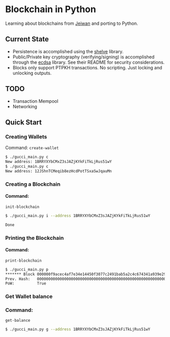 # Blockchain in Python

Learning about blockchains from [Jeiwan](https://github.com/Jeiwan/blockchain_go) and porting to Python.

## Current State

  * Persistence is accomplished using the [shelve](https://docs.python.org/3/library/shelve.html) library.
  * Public/Private key cryptography (verifying/signing) is accomplished through the [ecdsa](https://github.com/warner/python-ecdsa) library. See their README for security considerations.
  * Blocks only support PTPKH transactions. No scripting. Just locking and unlocking outputs.


## TODO
  * Transaction Mempool
  * Networking

## Quick Start

### Creating Wallets
Command: `create-wallet`
```bash
$ ./gucci_main.py c
New address: 1BRRYXYbCMxZ3sJAZjKYkFiTkLjRus51wY
$ ./gucci_main.py c
New address: 12JShnTCMeqib8ezHcdPotTSxaSwJqauMn
```

### Creating a Blockchain
#### Command:
`init-blockchain`
```bash
$ ./gucci_main.py i --address 1BRRYXYbCMxZ3sJAZjKYkFiTkLjRus51wY

Done
```

### Printing the Blockchain
#### Command:
`print-blockchain`
```bash
$ ./gucci_main.py p
******* Block 000000f9acec4af7e34e14450f3077c2491bab5a2c4c674341a939e29f350f76 *******
Prev. Hash:   0000000000000000000000000000000000000000000000000000000000000000
PoW:          True
```

### Get Wallet balance
### Command:
`get-balance`
```bash
$ ./gucci_main.py g --address 1BRRYXYbCMxZ3sJAZjKYkFiTkLjRus51wY
```
